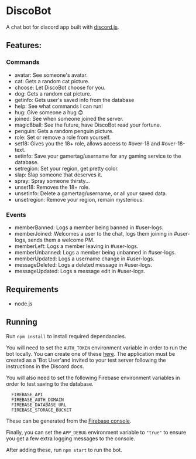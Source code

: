 # DiscoBot
A chat bot for discord app built with [discord.js](https://github.com/hydrabolt/discord.js/).

## Features:
### Commands
- avatar: See someone's avatar.
- cat: Gets a random cat picture.
- choose: Let DiscoBot choose for you.
- dog: Gets a random cat picture.
- getinfo: Gets user's saved info from the database
- help: See what commands I can run!
- hug: Give someone a hug :blush:
- joined: See when someone joined the server.
- magic8ball: See the future, have DiscoBot read your fortune.
- penguin: Gets a random penguin picture.
- role: Set or remove a role from yourself.
- set18: Gives you the 18+ role, allows access to #over-18 and #over-18-text.
- setinfo: Save your gamertag/username for any gaming service to the database.
- setregion: Set your region, get pretty color.
- slap: Slap someone that deserves it.
- spray: Spray someone thirsty...
- unset18: Removes the 18+ role.
- unsetinfo: Delete a gamertag/username, or all your saved data.
- unsetregion: Remove your region, remain mysterious.

### Events
- memberBanned: Logs a member being banned in #user-logs.
- memberJoined: Welcomes a user to the chat, logs them joining in #user-logs, sends them a welcome PM.
- memberLeft: Logs a member leaving in #user-logs.
- memberUnbanned: Logs a member being unbanned in #user-logs.
- memberUpdated: Logs a username change in #user-logs.
- messageDeleted: Logs a deleted message in #user-logs.
- messageUpdated: Logs a message edit in #user-logs.


## Requirements
- node.js

## Running
Run `npm install` to install required dependancies.

You will need to set the `AUTH_TOKEN` environment variable in order to run the bot locally. You can create one of these [here](https://discordapp.com/developers/applications/me). The application must be created as a 'Bot User'and invited to your test server following the instructions in the Discord docs.

You will also need to set the following Firebase environment variables in order to test saving to the database.
```
  FIREBASE_API
  FIREBASE_AUTH_DOMAIN
  FIREBASE_DATABASE_URL
  FIREBASE_STORAGE_BUCKET
```
These can be generated from the [Firebase console](https://console.firebase.google.com/).

Finally, you can set the `APP_DEBUG` environment variable to `"true"` to ensure you get a few extra logging messages to the console.

After adding these, run `npm start` to run the bot.
